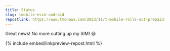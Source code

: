 ```yaml
---
title: Status
slug: tmobile-esim-android
repostlink: https://www.tmonews.com/2023/11/t-mobile-rolls-out-prepaid-esim-app-for-android-users/
---
```


Great news! No more cutting up my SIM! 😆

{% include embed/linkpreview-repost.html %}
